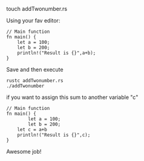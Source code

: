 touch addTwonumber.rs

Using your fav editor:
```
// Main function
fn main() {
	let a = 100;
    let b = 200;
    println!("Result is {}",a+b);
}
```
Save and then execute
```
rustc addTwonumber.rs
./addTwonumber
```
if you want to assign this sum to another variable "c"
```
// Main function
fn main() {
        let a = 100;
        let b = 200;
	let c = a+b
    println!("Result is {}",c);
}
``` 
Awesome job! 
